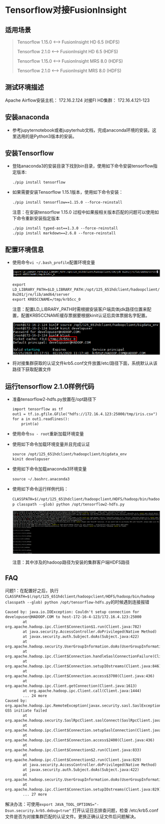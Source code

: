 # Tensorflow对接FusionInsight

## 适用场景
> Tensorflow 1.15.0 <--> FusionInsight HD 6.5 (HDFS)
>
> Tensorflow 2.1.0 <--> FusionInsight HD 6.5 (HDFS)
>
> Tensorflow 1.15.0 <--> FusionInsight MRS 8.0 (HDFS)
>
> Tensorflow 2.1.0 <--> FusionInsight MRS 8.0 (HDFS)


## 测试环境描述

Apache Airflow安装主机： 172.16.2.124
对接FI HD集群： 172.16.4.121-123

## 安装anaconda

- 参考jupyternotebook或者jupyterhub文档，完成anaconda环境的安装。这里选用的是Python3版本的安装。

## 安装Tensorflow

- 登陆anaconda3的安装目录下找到bin目录，使用如下命令安装tensorflow指定版本:

  `./pip install tensorflow`

- 如果需要安装Tensorflow 1.15.1版本，使用如下命令安装：

  `./pip install tensorflow==1.15.0 --force-reinstall`

  注意：在安装tensorflow 1.15.0 过程中如果报相关版本匹配的问题可以使用如下命令重新安装指定版本

  ```
  ./pip install typed-ast==1.3.0 --force-reinstall
  ./pip install markdown==2.6.8 --force-reinstall
  ```


## 配置环境信息

- 使用命令`vi ~/.bash_profile`配置环境变量

  ![](assets/Tensorflow/markdown-img-paste-20200225111516775.png)

  ```
  export LD_LIBRARY_PATH=$LD_LIBRARY_PATH:/opt/125_651hdclient/hadoopclient/JDK/jdk-8u201/jre/lib/amd64/server
  export KRB5CCNAME=/tmp/krb5cc_0
  ```

  注意：配置LD_LIBRARY_PATH时需根据安装客户端具体jdk路径位置来配置，配置KRB5CCNAME缓存票据要根据kinit认证后具体票据名字配置。

  ![](assets/Tensorflow/markdown-img-paste-2020022511181531.png)

- 将对接集群获取的认证文件krb5.conf文件放置/etc/路径下面，系统默认从该路径下获取配置文件



## 运行tensorflow 2.1.0样例代码

- 准备tensorflow2-hdfs.py放置在/opt路径下

  ```
  import tensorflow as tf
  out1 = tf.io.gfile.GFile("hdfs://172.16.4.123:25000/tmp/iris.csv")
  for a in out1.readlines():
      print(a)
  ```

- 使用命令`su - root`重新加载环境变量

- 使用如下命令加载环境变量并且完成认证

  ```
  source /opt/125_651hdclient/hadoopclient/bigdata_env
  kinit developuser
  ```

- 使用如下命令加载anaconda3环境变量

  `source ~/.bashrc.anaconda3`

- 使用如下命令运行样例代码：

  `CLASSPATH=$(/opt/125_651hdclient/hadoopclient/HDFS/hadoop/bin/hadoop classpath --glob) python /opt/tensorflow2-hdfs.py`

  ![](assets/Tensorflow/markdown-img-paste-20200228150403345.png)

  注意：其中涉及的hadoop路径为安装的集群客户端HDFS路径






## FAQ

问题1：在配置好之后，执行`CLASSPATH=$(/opt/125_651hdclient/hadoopclient/HDFS/hadoop/bin/hadoop classpath --glob) python /opt/tensorflow-hdfs.py`的时候遇到连接报错

```
Caused by: java.io.IOException: Couldn't setup connection for developuser@HADOOP.COM to host-172-16-4-123/172.16.4.123:25000
        at org.apache.hadoop.ipc.Client$Connection$1.run(Client.java:782)
        at java.security.AccessController.doPrivileged(Native Method)
        at javax.security.auth.Subject.doAs(Subject.java:422)
        at org.apache.hadoop.security.UserGroupInformation.doAs(UserGroupInformation.java:1729)
        at org.apache.hadoop.ipc.Client$Connection.handleSaslConnectionFailure(Client.java:753)
        at org.apache.hadoop.ipc.Client$Connection.setupIOstreams(Client.java:846)
        at org.apache.hadoop.ipc.Client$Connection.access$3700(Client.java:436)
        at org.apache.hadoop.ipc.Client.getConnection(Client.java:1613)
        at org.apache.hadoop.ipc.Client.call(Client.java:1444)
        ... 24 more
Caused by: org.apache.hadoop.ipc.RemoteException(javax.security.sasl.SaslException): GSS initiate failed
        at org.apache.hadoop.security.SaslRpcClient.saslConnect(SaslRpcClient.java:374)
        at org.apache.hadoop.ipc.Client$Connection.setupSaslConnection(Client.java:640)
        at org.apache.hadoop.ipc.Client$Connection.access$2400(Client.java:436)
        at org.apache.hadoop.ipc.Client$Connection$2.run(Client.java:833)
        at org.apache.hadoop.ipc.Client$Connection$2.run(Client.java:829)
        at java.security.AccessController.doPrivileged(Native Method)
        at javax.security.auth.Subject.doAs(Subject.java:422)
        at org.apache.hadoop.security.UserGroupInformation.doAs(UserGroupInformation.java:1729)
        at org.apache.hadoop.ipc.Client$Connection.setupIOstreams(Client.java:829)
        ... 27 more

```

解决办法：可使用`export JAVA_TOOL_OPTIONS="-Dsun.security.krb5.debug=true"` 打开认证日志排查问题，检查 /etc/krb5.conf文件是否为对接集群匹配的认证文件。更换正确认证文件后问题解决。
